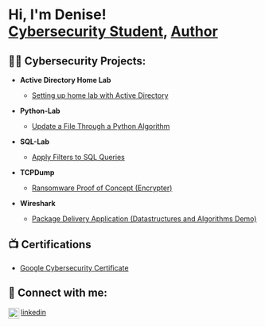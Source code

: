 <h1>Hi, I'm Denise! <br/><a href="https://www.linkedin.com/in/denise-dennis-1a2a65136/">Cybersecurity Student</a>, <a href="https://www.amazon.com/author/denisedennis">Author</a></h1>

<h2>👨‍💻 Cybersecurity Projects:</h2>

- <b>Active Directory Home Lab </b>
  - [Setting up home lab with Active Directory ](https://github.com/joshmadakor1/Algorithms-Practice)
- <b> Python-Lab</b>
  - [Update a File Through a Python Algorithm](https://github.com/denisedennisr/python-lab) 
- <b>SQL-Lab</b>
  - [Apply Filters to SQL Queries](https://github.com/denisedennisr/SQL-Lab)
 
- <b>TCPDump</b>
  - [Ransomware Proof of Concept (Encrypter)](https://github.com/joshmadakor1/EncrypterPOC)
  
- <b>Wireshark</b>
  - [Package Delivery Application (Datastructures and Algorithms Demo)](https://github.com/joshmadakor1/Package-Delivery-Pathfinding-Algorithm)

<h2>📺 Certifications </h2>

- [Google Cybersecurity Certificate](https://coursera.org/share/331e9785943a65d37969aab2747f8cd2)


<h2> 🤳 Connect with me:</h2>
<img align="left" alt="denisedennisr | LinkedIn" width="22px" src="https://cdn.jsdelivr.net/npm/simple-icons@v3/icons/linkedin.svg" />

[linkedin](https://www.linkedin.com/in/denisedennisr)
  

